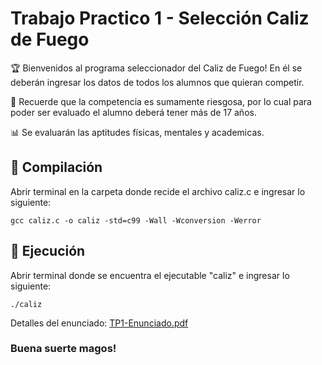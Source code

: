 # Trabajo Practico 1 - Selección Caliz de Fuego

:trophy: Bienvenidos al programa seleccionador del Caliz de Fuego! En él se deberán ingresar los datos de todos los alumnos que quieran competir.

:underage: Recuerde que la competencia es sumamente riesgosa, por lo cual para poder ser evaluado el alumno deberá tener más de 17 años.

:bar_chart: Se evaluarán las aptitudes físicas, mentales y academicas.


## :pushpin: Compilación
Abrir terminal en la carpeta donde recide el archivo caliz.c e ingresar lo siguiente:
```
gcc caliz.c -o caliz -std=c99 -Wall -Wconversion -Werror
```
## :pushpin: Ejecución
Abrir terminal donde se encuentra el ejecutable "caliz" e ingresar lo siguiente:
```
./caliz
```

Detalles del enunciado: [TP1-Enunciado.pdf](https://github.com/stephanieizquierdo/FIUBA-AlgoritmosYProgramacion1-7540-/blob/master/TP1%20-%20Competencia%20Caliz%20de%20Fuego/TP1-Enunciado.pdf)

### Buena suerte magos!
